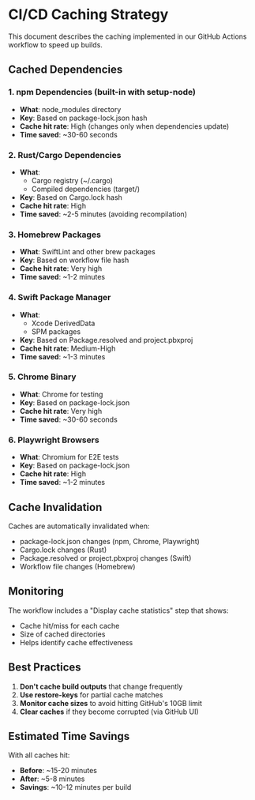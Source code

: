 # CI/CD Caching Strategy

This document describes the caching implemented in our GitHub Actions workflow to speed up builds.

## Cached Dependencies

### 1. **npm Dependencies** (built-in with setup-node)
- **What**: node_modules directory
- **Key**: Based on package-lock.json hash
- **Cache hit rate**: High (changes only when dependencies update)
- **Time saved**: ~30-60 seconds

### 2. **Rust/Cargo Dependencies**
- **What**: 
  - Cargo registry (~/.cargo)
  - Compiled dependencies (target/)
- **Key**: Based on Cargo.lock hash
- **Cache hit rate**: High
- **Time saved**: ~2-5 minutes (avoiding recompilation)

### 3. **Homebrew Packages**
- **What**: SwiftLint and other brew packages
- **Key**: Based on workflow file hash
- **Cache hit rate**: Very high
- **Time saved**: ~1-2 minutes

### 4. **Swift Package Manager**
- **What**: 
  - Xcode DerivedData
  - SPM packages
- **Key**: Based on Package.resolved and project.pbxproj
- **Cache hit rate**: Medium-High
- **Time saved**: ~1-3 minutes

### 5. **Chrome Binary**
- **What**: Chrome for testing
- **Key**: Based on package-lock.json
- **Cache hit rate**: Very high
- **Time saved**: ~30-60 seconds

### 6. **Playwright Browsers**
- **What**: Chromium for E2E tests
- **Key**: Based on package-lock.json
- **Cache hit rate**: High
- **Time saved**: ~1-2 minutes

## Cache Invalidation

Caches are automatically invalidated when:
- package-lock.json changes (npm, Chrome, Playwright)
- Cargo.lock changes (Rust)
- Package.resolved or project.pbxproj changes (Swift)
- Workflow file changes (Homebrew)

## Monitoring

The workflow includes a "Display cache statistics" step that shows:
- Cache hit/miss for each cache
- Size of cached directories
- Helps identify cache effectiveness

## Best Practices

1. **Don't cache build outputs** that change frequently
2. **Use restore-keys** for partial cache matches
3. **Monitor cache sizes** to avoid hitting GitHub's 10GB limit
4. **Clear caches** if they become corrupted (via GitHub UI)

## Estimated Time Savings

With all caches hit:
- **Before**: ~15-20 minutes
- **After**: ~5-8 minutes
- **Savings**: ~10-12 minutes per build